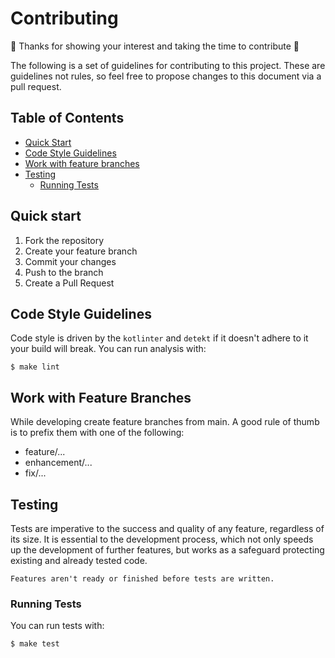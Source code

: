 # Contributing

🙌 Thanks for showing your interest and taking the time to contribute 🙌

The following is a set of guidelines for contributing to this project. These are
guidelines not rules, so feel free to
propose changes to this document via a pull request.

## Table of Contents

* [Quick Start](#quick-start)
* [Code Style Guidelines](#code-style-guidelines)
* [Work with feature branches](#work-with-feature-branches)
* [Testing](#testing)
    * [Running Tests](#running-tests)

## Quick start

1. Fork the repository
2. Create your feature branch
3. Commit your changes
4. Push to the branch
5. Create a Pull Request

## Code Style Guidelines

Code style is driven by the `kotlinter` and `detekt` if it doesn't adhere to it
your build will break. You can run
analysis with:

    $ make lint

## Work with Feature Branches

While developing create feature branches from main. A good rule of thumb is to
prefix them with one of the following:

* feature/...
* enhancement/...
* fix/...

## Testing

Tests are imperative to the success and quality of any feature, regardless of
its size. It is essential to the development process, which not only speeds up
the development of further features, but works as a safeguard protecting
existing and already tested code.

`Features aren't ready or finished before tests are written.`

### Running Tests

You can run tests with:

    $ make test
